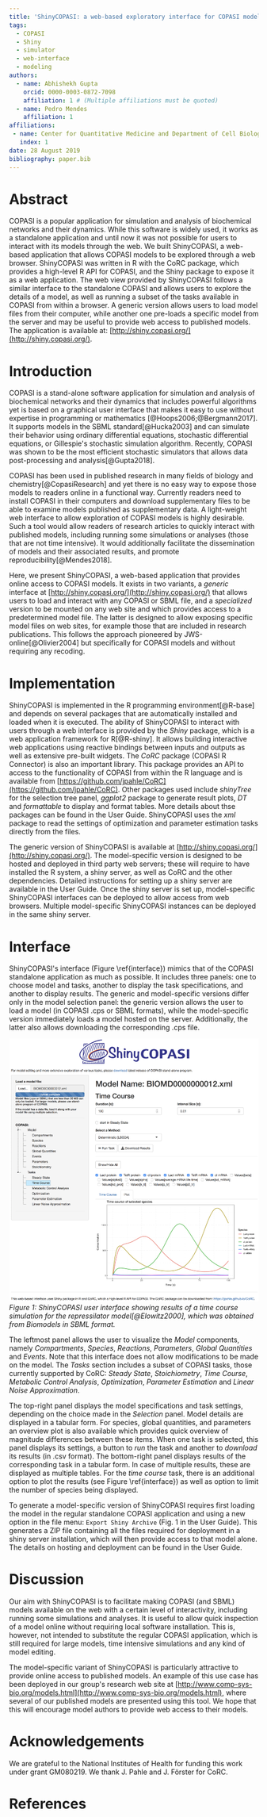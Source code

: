 ```yaml
---
title: 'ShinyCOPASI: a web-based exploratory interface for COPASI models.'
tags:
  - COPASI
  - Shiny
  - simulator
  - web-interface
  - modeling
authors:
  - name: Abhishekh Gupta
    orcid: 0000-0003-0872-7098
    affiliation: 1 # (Multiple affiliations must be quoted)
  - name: Pedro Mendes
    affiliation: 1
affiliations:
 - name: Center for Quantitative Medicine and Department of Cell Biology, University of Connecticut School of Medicine, 263 Farmington Av., Farmington, Connecticut, 06030-6033, United States
   index: 1
date: 28 August 2019
bibliography: paper.bib
---
```


# Abstract

COPASI is a popular application for simulation and analysis of biochemical networks and their dynamics. While this software is widely used, it works as a standalone application and until now it was not possible for users to interact with its models through the web. We built ShinyCOPASI, a web-based application that allows COPASI models to be explored through a web browser. ShinyCOPASI was written in R with the CoRC package, which provides a high-level R API for COPASI, and the Shiny package to expose it as a web application. The web view provided by ShinyCOPASI follows a similar interface to the standalone COPASI and allows users to explore the details of a model, as well as running a subset of the tasks available in COPASI from within a browser. A generic version allows users to load model files from their computer, while another one pre-loads a specific model from the server and may be useful to provide web access to published models. The application is available at: [http://shiny.copasi.org/](http://shiny.copasi.org/).

# Introduction

COPASI is a stand-alone software application for simulation and analysis of biochemical networks and their dynamics that includes powerful algorithms yet is based on a graphical user interface that makes it easy to use without expertise in programming or mathematics [@Hoops2006;@Bergmann2017]. It supports models in the SBML standard[@Hucka2003] and can simulate their behavior using ordinary differential equations, stochastic differential equations, or Gillespie's stochastic simulation algorithm. Recently, COPASI was shown to be the most efficient stochastic simulators that allows data post-processing and analysis[@Gupta2018]. 

COPASI has been used in published research in many fields of biology and chemistry[@CopasiResearch] and yet there is no easy way to expose those models to readers online in a functional way. Currently readers need to install COPASI in their computers and download supplementary files to be able to examine models published as supplementary data. A light-weight web interface to allow exploration of COPASI models is highly desirable. Such a tool would allow readers of research articles to quickly interact with  published models, including running some simulations or analyses (those that are not time intensive). It would additionally facilitate the dissemination of models and their associated results, and promote reproducibility[@Mendes2018].

Here, we present ShinyCOPASI, a web-based application that provides online access to COPASI models. It exists in two variants, a _generic_ interface at [http://shiny.copasi.org/](http://shiny.copasi.org/) that allows users to load and interact with any COPASI or SBML file, and a _specialized_ version to be mounted on any web site and which provides access to a predetermined model file. The latter is designed to allow exposing specific model files on web sites, for example those that are included in research publications. This follows the approach pioneered by JWS-online[@Olivier2004] but specifically for COPASI models and without requiring any recoding.


# Implementation

ShinyCOPASI is implemented in the R programming environment[@R-base] and depends on several packages that are automatically installed and loaded when it is executed. The ability of ShinyCOPASI to interact with users through a web interface is provided by the _Shiny_ package, which is a web application framework for R[@R-shiny]. It allows building interactive web applications using reactive bindings between inputs and outputs as well as  extensive pre-built widgets. The _CoRC_ package (COPASI R Connector) is also an important library. This package provides an API to access to the functionality of COPASI from within the R language and is available from [https://github.com/jpahle/CoRC](https://github.com/jpahle/CoRC). Other packages used include _shinyTree_ for the selection tree panel, _ggplot2_ package to generate result plots, _DT_ and  _formattable_ to display and format tables. More details about thse packages can be found in the User Guide. ShinyCOPASI uses the _xml_ package to read the settings of optimization and parameter estimation tasks directly from the files. 

The generic version of ShinyCOPASI is available at [http://shiny.copasi.org/](http://shiny.copasi.org/). The model-specific version is designed to be hosted and deployed in third party web servers; these will require to have installed the R system, a shiny server, as well as CoRC and the other dependencies. Detailed instructions for setting up a shiny server are available in the User Guide. Once the shiny server is set up, model-specific ShinyCOPASI interfaces can be deployed to allow access from web browsers. Multiple model-specific ShinyCOPASI instances can be deployed in the same shiny server.

# Interface


ShinyCOPASI's interface (Figure \ref{interface}) mimics that of the COPASI standalone application as much as possible. It includes three panels: one to choose model and tasks, another to display the task specifications, and another to display results. The generic and model-specific versions differ only in the model selection panel: the generic version allows the user to load a model (in COPASI .cps or SBML formats), while the model-specific version immediately loads a model hosted on the server. Additionally, the latter also allows downloading the corresponding .cps file.

![ShinyCOPASI interface\label{interface}](ShinyCOPASI-generic.png)
*Figure 1: ShinyCOPASI user interface showing results of a time course simulation for the repressilator model[@Elowitz2000], which was obtained from Biomodels in SBML format.*

The leftmost panel allows the user to visualize the _Model_ components, namely  _Compartments_, _Species_, _Reactions_, _Parameters_, _Global Quantities_ and _Events_. Note that this interface does not allow modifications to be made on the model. The _Tasks_ section includes a subset of COPASI tasks, those currently supported by CoRC: _Steady State_, _Stoichiometry_, _Time Course_, _Metabolic Control Analysis_, _Optimization_, _Parameter Estimation_ and _Linear Noise Approximation_. 

The top-right panel displays the model specifications and task settings, depending on the choice made in the _Selection_ panel. Model details are displayed in a tabular form. For species, global quantities, and parameters an overview plot is also available which provides quick overview of magnitude differences between these items. When one task is selected, this panel displays its settings, a button to _run_ the task and another to _download_ its results (in .csv format). The bottom-right panel displays results of the corresponding task in a tabular form. In case of multiple results, these are displayed as multiple tables. For the _time course_ task, there is an additional option to plot the results (see Figure \ref{interface}) as well as option to limit the number of species being displayed. 

To generate a model-specific version of ShinyCOPASI requires first loading the model in the regular standalone COPASI application and using a new option in the file menu: `Export Shiny Archive`  (Fig. 1 in the User Guide). This generates a ZIP file containing all the files required for deployment in a shiny server installation, which will then provide access to that model alone. The details on hosting and deployment can be found in the User Guide.

# Discussion

Our aim with ShinyCOPASI is to facilitate making COPASI (and SBML) models available on the web with a certain level of interactivity, including running some simulations and analyses. It is useful to allow quick inspection of a model online without requiring local software installation. This is, however, not intended to substitute the regular COPASI application, which is still required for large models, time intensive simulations and any kind of model editing.

The model-specific variant of ShinyCOPASI is particularly attractive to provide online access to published models. An example of this use case has been deployed in our group's research web site at [http://www.comp-sys-bio.org/models.html](http://www.comp-sys-bio.org/models.html), where several of our published models are presented using this tool. We hope that this will encourage model authors to provide web access to their models.

# Acknowledgements

We are grateful to the National Institutes of Health for funding this work under grant GM080219. We thank J. Pahle and J. Förster for CoRC.

# References
